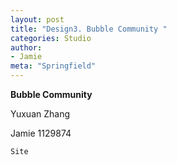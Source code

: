 ```yaml
---
layout: post
title: "Design3. Bubble Community "
categories: Studio
author:
- Jamie
meta: "Springfield"
---
```

**Bubble Community**

Yuxuan Zhang

Jamie
1129874

`Site`
